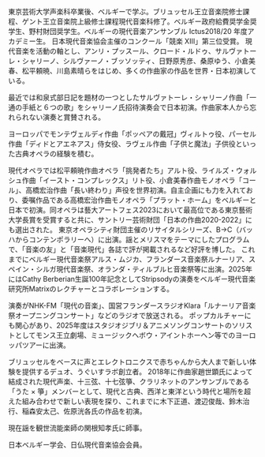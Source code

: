 東京芸術大学声楽科卒業後、ベルギーで学ぶ。ブリュッセル王立音楽院修士課程、ゲント王立音楽院上級修士課程現代音楽科修了。ベルギー政府給費奨学金奨学生、野村財団奨学生。ベルギーの現代音楽アンサンブル Ictus2018/20 年度アカデミー生。 日本現代音楽協会主催のコンクール「競楽 XIII」第三位受賞。 現代音楽を活動の軸とし、アンリ・プッスール、クロード・ルドゥ、サルヴァトーレ・シャリーノ、シルヴァーノ・ブッソッティ、日野原秀彦、桑原ゆう、小倉美春、松平頼暁、川島素晴らをはじめ、多くの作曲家の作品を世界・日本初演している。

最近では和泉式部日記を題材の一つとしたサルヴァトーレ・シャリーノ作曲「一通の手紙と６つの歌」をシャリーノ氏招待演奏会で日本初演。作曲家本人から忘れられない演奏と賞賛される。

ヨーロッパでモンテヴェルディ作曲「ポッペアの戴冠」ヴィルトゥ役、パーセル作曲「ディドとアエネアス」侍女役、ラヴェル作曲「子供と魔法」子供役といった古典オペラの経験を積む。

現代オペラでは松平頼暁作曲オペラ「挑発者たち」アルト役、ライルズ・ウォルシュ作曲「イースト・コンプレックス」リト役、小倉美春作曲モノオペラ「コール」、高橋宏治作曲「長い終わり」声役を世界初演。自主企画にも力を入れており、委嘱作品である高橋宏治作曲モノオペラ「プラット・ホーム」をベルギーと日本で初演。同オペラは藝大アートフェス2023において最高位である東京藝術大学長賞を受賞すると共に、サントリー芸術財団「日本の作曲2020-2022」にも選出された。 東京オペラシティ財団主催のリサイタルシリーズ、B→C（バッハからコンテンポラリーへ）に出演。謡とメリスマをテーマにしたプログラムで、「音楽の友」と「音楽現代」各誌で評が掲載されるなど好評を博した。 これまでにベルギー現代音楽祭アルス・ムジカ、フランダース音楽祭ルナーリア、スペイン・シルガ現代音楽祭、オランダ・ティルブルヒ音楽祭等に出演。2025年にはCathy Berberian生誕100年記念としてStripsodyの演奏をベルギー現代音楽研究所Matrixのレクチャーとコラボレーションする。

演奏がNHK-FM「現代の音楽」、国営フランダースラジオKlara「ルナーリア音楽祭オープニングコンサート」などのラジオで放送される。
ポップカルチャーにも関心があり、2025年度はスタジオジブリ＆アニメソングコンサートのソリストとしてモンス王立劇場、ミュージックヘボウ・アイントホーヘン等でのヨーロッパツアーに出演。

ブリュッセルをベースに声とエレクトロニクスで赤ちゃんから大人まで新しい体験を提供するデュオ、うぐいすラボ創立者。 2018年に作曲家趙世顕氏によって結成された現代声楽、十三弦、十七弦箏、クラリネットのアンサンブルである「うた × 箏」メンバーとして、現代と古典、西洋と東洋という時代と場所を超えた組み合わせで新しい表現を探り、これまでに木下正道、渡辺俊哉、鈴木治行、稲森安太己、佐原洸各氏の作品を初演。

現在謡を観世流能楽師の関根知孝氏に師事。

日本ベルギー学会、日仏現代音楽協会会員。


